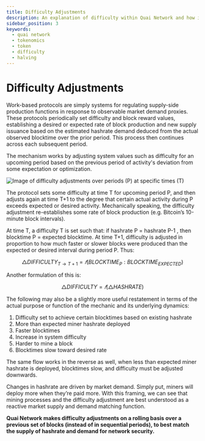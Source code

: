 ```yaml
---
title: Difficulty Adjustments
description: An explanation of difficulty within Quai Network and how it relates to the Quai and Qi tokens.
sidebar_position: 3
keywords:
  - quai network
  - tokenomics
  - token
  - difficulty
  - halving
---
```


# Difficulty Adjustments

Work-based protocols are simply systems for regulating supply-side production functions in response to observable market demand proxies. These protocols periodically set difficulty and block reward values, establishing a desired or expected rate of block production and new supply issuance based on the estimated hashrate demand deduced from the actual observed blocktime over the prior period. This process then continues across each subsequent period.

The mechanism works by adjusting system values such as difficulty for an upcoming period based on the previous period of activity's deviation from some expectation or optimization. 

![Image of difficulty adjustments over periods (P) at specific times (T)](/img/PT.png)

The protocol sets some difficulty at time T for upcoming period P, and then adjusts again at time T+1 to the degree that certain actual activity during P exceeds expected or desired activity. Mechanically speaking, the difficulty adjustment re-establishes some rate of block production (e.g. Bitcoin’s 10-minute block intervals).

At time T, a difficulty T is set such that: if hashrate P = hashrate P-1 , then blocktime P = expected blocktime. At time T+1, difficulty is adjusted in proportion to how much faster or slower blocks were produced than the expected or desired interval during period P. Thus:

$$
△DIFFICULTY_{T → T+1} = 𝑓(BLOCKTIME_{P}:BLOCKTIME_{EXPECTED})
$$

Another formulation of this is:

$$
△DIFFICULTY = 𝑓(△HASHRATE) 
$$

The following may also be a slightly more useful restatement in terms of the actual purpose or function of the mechanic and its underlying dynamics:
1. Difficulty set to achieve certain blocktimes based on existing hashrate 
2. More than expected miner hashrate deployed 
3. Faster blocktimes 
4. Increase in system difficulty
5. Harder to mine a block 
6. Blocktimes slow toward desired rate

The same flow works in the reverse as well, when less than expected miner hashrate is deployed, blocktimes slow, and difficulty must be adjusted downwards.

Changes in hashrate are driven by market demand. Simply put, miners will deploy more when they’re paid more. With this framing, we can see that mining processes and the difficulty adjustment are best understood as a reactive market supply and demand matching function.

**Quai Network makes difficulty adjustments on a rolling basis over a previous set of blocks (instead of in sequential periods), to best match the supply of hashrate and demand for network security.**
